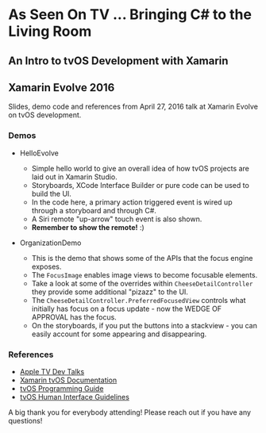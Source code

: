 # As Seen On TV ... Bringing C# to the Living Room
## An Intro to tvOS Development with Xamarin
## Xamarin Evolve 2016

Slides, demo code and references from April 27, 2016 talk at Xamarin Evolve on tvOS development.

### Demos
* HelloEvolve
    * Simple hello world to give an overall idea of how tvOS projects are laid out in Xamarin Studio.
    * Storyboards, XCode Interface Builder or pure code can be used to build the UI.
    * In the code here, a primary action triggered event is wired up through a storyboard and through C#.
    * A Siri remote "up-arrow" touch event is also shown.
    * __Remember to show the remote!__ :)
    
* OrganizationDemo
    * This is the demo that shows some of the APIs that the focus engine exposes.
    * The `FocusImage` enables image views to become focusable elements.
    * Take a look at some of the overrides within `CheeseDetailController` they provide some additional "pizazz" to the UI.
    * The `CheeseDetailController.PreferredFocusedView` controls what initially has focus on a focus update - now the WEDGE OF APPROVAL has the focus.
    * On the storyboards, if you put the buttons into a stackview - you can easily account for some appearing and disappearing.
    
### References
* [Apple TV Dev Talks](https://developer.apple.com/videos/techtalks-apple-tv/)
* [Xamarin tvOS Documentation](https://developer.xamarin.com/guides/ios/tvos/)
* [tvOS Programming Guide](https://developer.apple.com/library/tvos/documentation/General/Conceptual/AppleTV_PG/)
* [tvOS Human Interface Guidelines](https://developer.apple.com/tvos/human-interface-guidelines/)


A big thank you for everybody attending! Please reach out if you have any questions!
